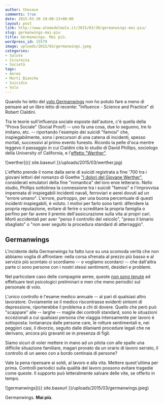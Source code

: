 ```yaml
---
author: thesave
comments: true
date: 2015-03-30 19:00:13+00:00
layout: post
link: http://www.atomodelmale.it/2015/03/30/germanwings-mai-piu/
slug: germanwings-mai-piu
title: Germanwings. Mai più.
wordpress_id: 15579
image: uploads/2015/03/germanwings.jpeg
categories:
- Salute
- Sicurezza
- Società
tags:
- Aereo
- Morti Bianche
- Suicidio
- Volo
---
```


Quando ho letto del [volo Germanwings](/2015/03/24/provenza-precipita-airbus-con-150-persone-a-bordo.html) non ho potuto fare a meno di pensare ad un libro letto di recente: "Influence - Science and Practice" di Robert Cialdini.

Tra le teorie sull'influenza sociale esposte dall'autore, c'è quella della "Prova Sociale" (Social Proof) -- uno fa una cosa, due lo seguono, tre lo imitano, etc. -- riportando l'esempio dei suicidi "famosi" che, inspiegabilmente, sono i precursori di una catena di incidenti, spesso mortali, successivi al primo evento funesto. Ricordo la pelle d'oca mentre leggevo il passaggio in cui Cialdini cita lo studio di David Phillips, sociologo della University of California, e l'[effetto "Werther"](http://it.wikipedia.org/wiki/Effetto_Werther).

![werther]({{ site.baseurl }}/uploads/2015/03/werther.jpg)

L'effetto prende il nome dalla serie di suicidi registrata a fine '700 tra i giovani lettori del romanzo di Goethe ["I dolori del Giovane Werther"](http://it.wikipedia.org/wiki/I_dolori_del_giovane_Werther), considerati emulatori della fine "romantica" del loro eroe letterario. Nello studio, Phillips sottolinea la connessione tra i suicidi "famosi" e l'improvvisa impennata di inspiegabili incidenti navali, ferroviari e aerei dovuti ad un "errore umano". L'errore, purtroppo, per una buona percentuale di questi incidenti inspiegabili, è voluto. I motivi per farlo sono tanti: difendere la propria reputazione, evitare di ferire o screditare la propria famiglia o perfino per far avere il premio dell'assicurazione sulla vita ai propri cari. Morti accidentali per aver "perso il controllo del veicolo", "preso il binario sbagliato" o "non aver seguito la procedura standard di atterraggio".

## Germanwings

L'incidente della Germanwings ha fatto luce su una scomoda verità che non abbiamo voglia di affrontare: nella corsa sfrenata al prezzo più basso e al servizio più scontato ci scordiamo -- o vogliamo scordarci -- che dall'altra parte ci sono persone con i nostri stessi sentimenti, desideri e problemi.

Nel particolare caso delle compagnie aeree, queste [non sono tenute](http://www.bbc.com/news/magazine-32075809) ad effettuare test psicologici preliminari e men che meno periodici sul personale di volo.

L'unico controllo è l'esame medico annuale -- al pari di qualsiasi altro lavoratore. Ovviamente se il medico riscontrasse evidenti sintomi di depressione, riporterebbe il problema a chi di dovere. Quello che però può "scappare" alle -- larghe -- maglie dei controlli standard, sono le situazioni eccezionali a cui qualsiasi persona che viaggia intensamente per lavoro è sottoposta: lontananza dalle persone care, le rotture sentimentali e, nei peggiori casi, il divorzio, seguito dalle dilanianti procedure legali che ne derivano, ancora più gravanti se in presenza di figli.

Siamo sicuri di voler mettere in mano ad un pilota con alle spalle una difficile situazione familiare, magari provato da un orario di lavoro serrato, il controllo di un aereo con a bordo centinaia di persone?

Vale la pena ripensare ai soldi, al lavoro e alla vita. Mettere quest'ultima per prima. Controlli periodici sulla qualità del lavoro possono evitare tragedie come queste. Il supporto può letteralmente salvare delle vite, se offerto in tempo.

![germanwings]({{ site.baseurl }}/uploads/2015/03/germanwings.jpeg)

Germanwings. **Mai più**.
